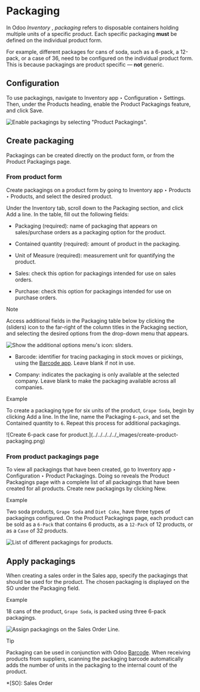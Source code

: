 # Packaging

In Odoo _Inventory_ , _packaging_ refers to disposable containers holding
multiple units of a specific product. Each specific packaging **must** be
defined on the individual product form.

For example, different packages for cans of soda, such as a 6-pack, a 12-pack,
or a case of 36, need to be configured on the individual product form. This is
because packagings are product specific — **not** generic.

## Configuration

To use packagings, navigate to Inventory app ‣ Configuration ‣ Settings. Then,
under the Products heading, enable the Product Packagings feature, and click
Save.

![Enable packagings by selecting "Product
Packagings".](../../../../../_images/enable-packagings.png)

## Create packaging

Packagings can be created directly on the product form, or from the Product
Packagings page.

### From product form

Create packagings on a product form by going to Inventory app ‣ Products ‣
Products, and select the desired product.

Under the Inventory tab, scroll down to the Packaging section, and click Add a
line. In the table, fill out the following fields:

  * Packaging (required): name of packaging that appears on sales/purchase orders as a packaging option for the product.

  * Contained quantity (required): amount of product in the packaging.

  * Unit of Measure (required): measurement unit for quantifying the product.

  * Sales: check this option for packagings intended for use on sales orders.

  * Purchase: check this option for packagings intended for use on purchase orders.

Note

Access additional fields in the Packaging table below by clicking the
(sliders) icon to the far-right of the column titles in the Packaging section,
and selecting the desired options from the drop-down menu that appears.

![Show the additional options menu's icon:
sliders.](../../../../../_images/slide.png)

  * Barcode: identifier for tracing packaging in stock moves or pickings, using the [Barcode app](../../../barcode/operations/receipts_deliveries.html#barcode-operations-intro). Leave blank if not in use.

  * Company: indicates the packaging is only available at the selected company. Leave blank to make the packaging available across all companies.

Example

To create a packaging type for six units of the product, `Grape Soda`, begin
by clicking Add a line. In the line, name the Packaging `6-pack`, and set the
Contained quantity to `6`. Repeat this process for additional packagings.

![Create 6-pack case for product.](../../../../../_images/create-product-
packaging.png)

### From product packagings page

To view all packagings that have been created, go to Inventory app ‣
Configuration ‣ Product Packagings. Doing so reveals the Product Packagings
page with a complete list of all packagings that have been created for all
products. Create new packagings by clicking New.

Example

Two soda products, `Grape Soda` and `Diet Coke`, have three types of
packagings configured. On the Product Packagings page, each product can be
sold as a `6-Pack` that contains 6 products, as a `12-Pack` of 12 products, or
as a `Case` of 32 products.

![List of different packagings for
products.](../../../../../_images/packagings.png)

## Apply packagings

When creating a sales order in the Sales app, specify the packagings that
should be used for the product. The chosen packaging is displayed on the SO
under the Packaging field.

Example

18 cans of the product, `Grape Soda`, is packed using three 6-pack packagings.

![Assign packagings on the Sales Order
Line.](../../../../../_images/packagings-sales-order.png)

Tip

Packaging can be used in conjunction with Odoo
[Barcode](../../../barcode/setup/software.html#inventory-barcode-software).
When receiving products from suppliers, scanning the packaging barcode
automatically adds the number of units in the packaging to the internal count
of the product.

  *[SO]: Sales Order

